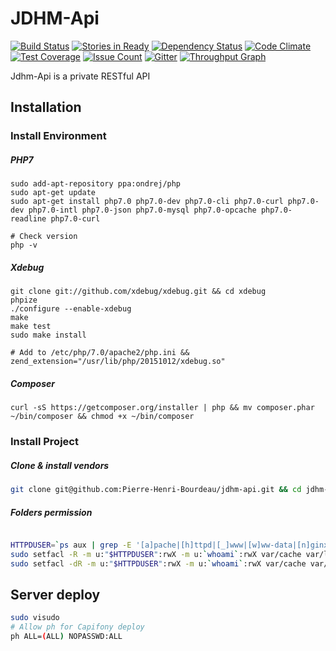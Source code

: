
JDHM-Api
========
[![Build Status](https://travis-ci.org/bourdeau/jdhm-api.svg?branch=master)](https://travis-ci.org/bourdeau/jdhm-api)
[![Stories in Ready](https://badge.waffle.io/bourdeau/jdhm-api.svg)](https://waffle.io/bourdeau/jdhm-api) [![Dependency Status](https://www.versioneye.com/user/projects/56b22743ad0be5003e0ae167/badge.svg)](https://www.versioneye.com/user/projects/56b22743ad0be5003e0ae167)
[![Code Climate](https://codeclimate.com/github/bourdeau/jdhm-api/badges/gpa.svg?style=flat)](https://codeclimate.com/github/bourdeau/jdhm-api) [![Test Coverage](https://codeclimate.com/github/bourdeau/jdhm-api/badges/coverage.svg?style=flat)](https://codeclimate.com/github/bourdeau/jdhm-api/coverage) [![Issue Count](https://codeclimate.com/github/bourdeau/jdhm-api/badges/issue_count.svg?style=flat)](https://codeclimate.com/github/bourdeau/jdhm-api) [![Gitter](https://badges.gitter.im/bourdeau/jdhm-api.svg?style=flat)](https://gitter.im/bourdeau/jdhm-api?utm_source=badge&utm_medium=badge&utm_campaign=pr-badge)
[![Throughput Graph](https://graphs.waffle.io/bourdeau/jdhm-api/throughput.svg)](https://waffle.io/bourdeau/jdhm-api/metrics)

Jdhm-Api is a private RESTful API

## Installation

### Install Environment

##### PHP7

```
sudo add-apt-repository ppa:ondrej/php
sudo apt-get update
sudo apt-get install php7.0 php7.0-dev php7.0-cli php7.0-curl php7.0-dev php7.0-intl php7.0-json php7.0-mysql php7.0-opcache php7.0-readline php7.0-curl

# Check version
php -v
```

##### Xdebug

```
git clone git://github.com/xdebug/xdebug.git && cd xdebug
phpize
./configure --enable-xdebug
make
make test
sudo make install

# Add to /etc/php/7.0/apache2/php.ini &&
zend_extension="/usr/lib/php/20151012/xdebug.so"
```

##### Composer

```
curl -sS https://getcomposer.org/installer | php && mv composer.phar ~/bin/composer && chmod +x ~/bin/composer
```

### Install Project

##### Clone & install vendors
``` bash
git clone git@github.com:Pierre-Henri-Bourdeau/jdhm-api.git && cd jdhm-api && composer install --prefer-dist
```

##### Folders permission
``` bash

HTTPDUSER=`ps aux | grep -E '[a]pache|[h]ttpd|[_]www|[w]ww-data|[n]ginx' | grep -v root | head -1 | cut -d\  -f1`
sudo setfacl -R -m u:"$HTTPDUSER":rwX -m u:`whoami`:rwX var/cache var/logs
sudo setfacl -dR -m u:"$HTTPDUSER":rwX -m u:`whoami`:rwX var/cache var/logs

```

## Server deploy

``` bash
sudo visudo
# Allow ph for Capifony deploy
ph ALL=(ALL) NOPASSWD:ALL
```
